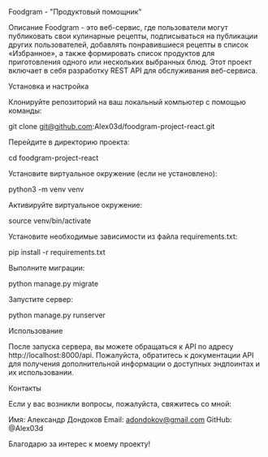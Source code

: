 Foodgram - "Продуктовый помощник"

Описание
Foodgram - это веб-сервис, где пользователи могут публиковать свои кулинарные рецепты, подписываться на публикации других пользователей, добавлять понравившиеся рецепты в список «Избранное», а также формировать список продуктов для приготовления одного или нескольких выбранных блюд. Этот проект включает в себя разработку REST API для обслуживания веб-сервиса.

Установка и настройка

Клонируйте репозиторий на ваш локальный компьютер с помощью команды:

git clone git@github.com:Alex03d/foodgram-project-react.git

Перейдите в директорию проекта:

cd foodgram-project-react

Установите виртуальное окружение (если не установлено):

python3 -m venv venv

Активируйте виртуальное окружение:

source venv/bin/activate

Установите необходимые зависимости из файла requirements.txt:

pip install -r requirements.txt

Выполните миграции:

python manage.py migrate

Запустите сервер:

python manage.py runserver

Использование

После запуска сервера, вы можете обращаться к API по адресу http://localhost:8000/api. Пожалуйста, обратитесь к документации API для получения дополнительной информации о доступных эндпоинтах и их использовании.

Контакты

Если у вас возникли вопросы, пожалуйста, свяжитесь со мной:

Имя: Александр Дондоков
Email: adondokov@gmail.com
GitHub: @Alex03d

Благодарю за интерес к моему проекту!
